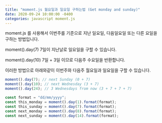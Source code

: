 ```yaml
---
title: "moment.js 월요일과 일요일 구하는법 (Get monday and sunday)"
date: 2020-09-24 10:00:00 -0400
categories: javascript moment.js
---
```


moment.js 를 사용해서 이번주를 기준으로 지난 일요일, 다음일요일 또는 다른 요일을 구하는 방법입니다.

moment().day(7) 7일이 지난날로 일요일을 구할 수 있습니다.

moment().day(10) 7일 + 3일 이므로 다음주 수요일을 반환합니다.

이러한 방법으로 아래와같이 이번주와 다음주 월요일과 일요일을 구할 수 있습니다.

```js
moment().day(7); // next Sunday (0 + 7)
moment().day(10); // next Wednesday (3 + 7)
moment().day(24); // 3 Wednesdays from now (3 + 7 + 7 + 7)

const format = "dd/mm/yyyy";
const this_monday = moment().day(1).format(format);
const this_sunday = moment().day(7).format(format);
const next_monday = moment().day(8).format(format);
const next_sunday = moment().day(14).format(format);
```
